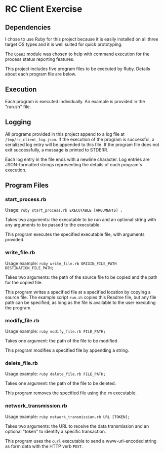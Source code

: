 # RC Client Exercise

## Dependencies

I chose to use Ruby for this project because it is easily installed 
on all three target OS types and it is well suited for quick prototyping.

The `Open3` module was chosen to help with command execution 
for the process status reporting features.

This project includes five program files to be executed by Ruby. 
Details about each program file are below.

## Execution

Each program is executed individually. 
An example is provided in the "run.sh" file.


## Logging

All programs provided in this project append to a log file 
at `/tmp/rc_client_log.json`. If the execution of the program
is successful, a serialized log entry will be appended to this file.
If the program file does not exit successfully, a message is printed
to STDERR.

Each log entry in the file ends with a newline character. Log entries
are JSON-formatted strings representing the details of each program's
execution.

## Program Files

### start_process.rb

Usage: `ruby start_process.rb EXECUTABLE [ARGUMENTS] ;`

Takes two arguments: the executable to be run and an optional string with
any arguments to be passed to the executable.

This program executes the specified executable file, with 
arguments provided. 

### write_file.rb

Usage example: `ruby write_file.rb ORIGIN_FILE_PATH DESTINATION_FILE_PATH;`

Takes two arguments: the path of the source file to be copied and the
path for the copied file.

This program writes a specified file at a specified location by copying 
a source file. The example script `run.sh` copies this Readme file, but 
any file path can be specified, as long as the file is available to the
user executing the program.

### modify_file.rb

Usage example: `ruby modify_file.rb FILE_PATH;`

Takes one argument: the path of the file to be modified.

This program modifies a specified file by appending a string.

### delete_file.rb

Usage example: `ruby delete_file.rb FILE_PATH;`

Takes one argument: the path of the file to be deleted.

This program removes the specified file using the `rm` executable.


### network_transmission.rb

Usage example: `ruby network_transmission.rb URL [TOKEN];`

Takes two arguments: the URL to receive the data transmission and
an optional "token" to identify a specific transaction.

This program uses the `curl` executable to send a www-url-encoded
string as form data with the HTTP verb `POST`.


